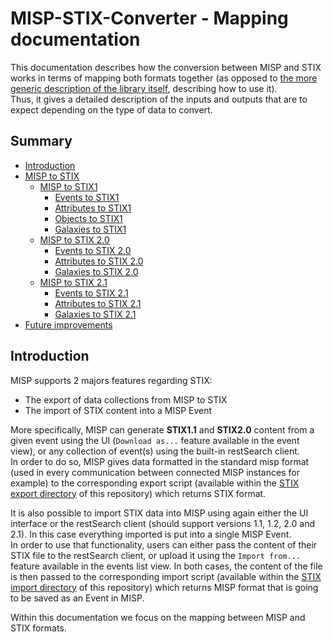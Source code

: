 # MISP-STIX-Converter - Mapping documentation

This documentation describes how the conversion between MISP and STIX works in terms of mapping both formats together (as opposed to [the more generic description of the library itself](https://github.com/chrisr3d/MISP-STIX-Converter/blob/main/README.md), describing how to use it).  
Thus, it gives a detailed description of the inputs and outputs that are to expect depending on the type of data to convert.

## Summary

* [Introduction](#Introduction)
* [MISP to STIX](#MISP-to-STIX)
    * [MISP to STIX1](#MISP-to-STIX1)
        * [Events to STIX1](#Events-to-STIX1-mapping)
        * [Attributes to STIX1](#Attributes-to-STIX1-mapping)
        * [Objects to STIX1](#Objects-to-STIX1-mapping)
        * [Galaxies to STIX1](#Galaxies-to-STIX1-mapping)
    * [MISP to STIX 2.0](#MISP-to-STIX-20)
        * [Events to STIX 2.0](#Events-to-STIX-20-mapping)
        * [Attributes to STIX 2.0](#Attributes-to-STIX-20-mapping)
        * [Galaxies to STIX 2.0](#Galaxies-to-STIX-20-mapping)
    * [MISP to STIX 2.1](#MISP-to-STIX-21)
        * [Events to STIX 2.1](#Events-to-STIX-21-mapping)
        * [Attributes to STIX 2.1](#Attributes-to-STIX-21-mapping)
        * [Galaxies to STIX 2.1](#Galaxies-to-STIX-21-mapping)
* [Future improvements](#Future-Improvements)

## Introduction

MISP supports 2 majors features regarding STIX:
- The export of data collections from MISP to STIX
- The import of STIX content into a MISP Event

More specifically, MISP can generate **STIX1.1** and **STIX2.0** content from a given event using the UI (`Download as...` feature available in the event view), or any collection of event(s) using the built-in restSearch client.  
In order to do so, MISP gives data formatted in the standard misp format (used in every communication between connected MISP instances for example) to the corresponding export script (available within the [STIX export directory](https://github.com/chrisr3d/MISP-STIX-Converter/blob/main/misp_stix_converter/stix_export) of this repository) which returns STIX format.

It is also possible to import STIX data into MISP using again either the UI interface or the restSearch client (should support versions 1.1, 1.2, 2.0 and 2.1). In this case everything imported is put into a single MISP Event.  
In order to use that functionality, users can either pass the content of their STIX file to the restSearch client, or upload it using the `Import from...` feature available in the events list view. In both cases, the content of the file is then passed to the corresponding import script (available within the [STIX import directory](https://github.com/chrisr3d/MISP-STIX-Converter/blob/main/misp_stix_converter/stix_import) of this repository) which returns MISP format that is going to be saved as an Event in MISP.

Within this documentation we focus on the mapping between MISP and STIX formats.
